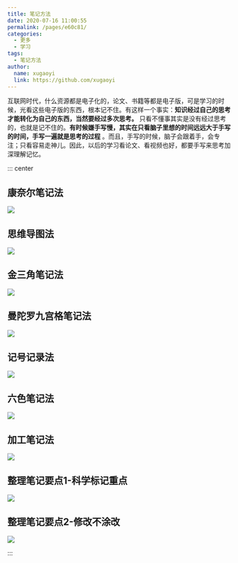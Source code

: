 ```yaml
---
title: 笔记方法
date: 2020-07-16 11:00:55
permalink: /pages/e60c81/
categories: 
  - 更多
  - 学习
tags: 
  - 笔记方法
author: 
  name: xugaoyi
  link: https://github.com/xugaoyi
---
```


互联网时代，什么资源都是电子化的，论文、书籍等都是电子版，可是学习的时候，光看这些电子版的东西，根本记不住。有这样一个事实：**知识经过自己的思考才能转化为自己的东西，当然要经过多次思考。** 只看不懂事其实是没有经过思考的，也就是记不住的。**有时候嫌手写慢，其实在只看脑子里想的时间远远大于手写的时间，手写一遍就是思考的过程** 。而且，手写的时候，脑子会跟着手，会专注；只看容易走神儿。因此，以后的学习看论文、看视频也好，都要手写来思考加深理解记忆。



::: center

## 康奈尔笔记法
![](https://cdn.jsdelivr.net/gh/xugaoyi/image_store/blog/20200716105752.jpg)

## 思维导图法
![](https://cdn.jsdelivr.net/gh/xugaoyi/image_store/blog/20200716105747.jpg)

## 金三角笔记法
![](https://cdn.jsdelivr.net/gh/xugaoyi/image_store/blog/20200716105753.jpg)

## 曼陀罗九宫格笔记法
![](https://cdn.jsdelivr.net/gh/xugaoyi/image_store/blog/20200716105748.jpg)

## 记号记录法
![](https://cdn.jsdelivr.net/gh/xugaoyi/image_store/blog/20200716105749.jpg)

## 六色笔记法
![](https://cdn.jsdelivr.net/gh/xugaoyi/image_store/blog/20200716105750.jpg)

## 加工笔记法
![](https://cdn.jsdelivr.net/gh/xugaoyi/image_store/blog/20200716105751.jpg)

## 整理笔记要点1-科学标记重点
![](https://cdn.jsdelivr.net/gh/xugaoyi/image_store/blog/20200716105746.jpg)

## 整理笔记要点2-修改不涂改
![](https://cdn.jsdelivr.net/gh/xugaoyi/image_store/blog/20200716105745.jpg)

:::
